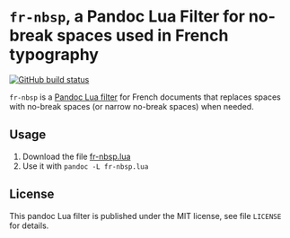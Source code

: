 `fr-nbsp`, a Pandoc Lua Filter for no-break spaces used in French typography
==================================================================

[![GitHub build status][CI badge]][CI badge]

`fr-nbsp` is a [Pandoc Lua filter][Lua filter] for French documents
that replaces spaces with no-break spaces (or narrow no-break spaces)
when needed.

[Lua filter]: https://pandoc.org/MANUAL.html#option--lua-filter

[CI badge]: https://img.shields.io/github/workflow/status/RLesur/pandoc-filter-fr-nbsp/CI?logo=github

Usage
------------------------------------------------------------------

1. Download the file [fr-nbsp.lua](./fr-nbsp.lua)
2. Use it with `pandoc -L fr-nbsp.lua`

License
------------------------------------------------------------------

This pandoc Lua filter is published under the MIT license, see
file `LICENSE` for details.
